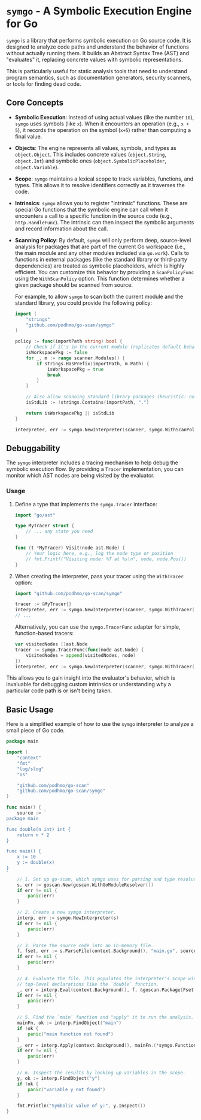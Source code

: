 # `symgo` - A Symbolic Execution Engine for Go

`symgo` is a library that performs symbolic execution on Go source code. It is designed to analyze code paths and understand the behavior of functions without actually running them. It builds an Abstract Syntax Tree (AST) and "evaluates" it, replacing concrete values with symbolic representations.

This is particularly useful for static analysis tools that need to understand program semantics, such as documentation generators, security scanners, or tools for finding dead code.

## Core Concepts

- **Symbolic Execution**: Instead of using actual values (like the number `10`), `symgo` uses symbols (like `x`). When it encounters an operation (e.g., `x + 5`), it records the operation on the symbol (`x+5`) rather than computing a final value.

- **Objects**: The engine represents all values, symbols, and types as `object.Object`. This includes concrete values (`object.String`, `object.Int`) and symbolic ones (`object.SymbolicPlaceholder`, `object.Variable`).

- **Scope**: `symgo` maintains a lexical scope to track variables, functions, and types. This allows it to resolve identifiers correctly as it traverses the code.

- **Intrinsics**: `symgo` allows you to register "intrinsic" functions. These are special Go functions that the symbolic engine can call when it encounters a call to a specific function in the source code (e.g., `http.HandleFunc`). The intrinsic can then inspect the symbolic arguments and record information about the call.

- **Scanning Policy**: By default, `symgo` will only perform deep, source-level analysis for packages that are part of the current Go workspace (i.e., the main module and any other modules included via `go.work`). Calls to functions in external packages (like the standard library or third-party dependencies) are treated as symbolic placeholders, which is highly efficient. You can customize this behavior by providing a `ScanPolicyFunc` using the `WithScanPolicy` option. This function determines whether a given package should be scanned from source.

  For example, to allow `symgo` to scan both the current module and the standard library, you could provide the following policy:

  ```go
  import (
      "strings"
      "github.com/podhmo/go-scan/symgo"
  )

  policy := func(importPath string) bool {
      // Check if it's in the current module (replicates default behavior).
      isWorkspacePkg := false
      for _, m := range scanner.Modules() {
          if strings.HasPrefix(importPath, m.Path) {
              isWorkspacePkg = true
              break
          }
      }

      // Also allow scanning standard library packages (heuristic: no dots in path).
      isStdLib := !strings.Contains(importPath, ".")

      return isWorkspacePkg || isStdLib
  }

  interpreter, err := symgo.NewInterpreter(scanner, symgo.WithScanPolicy(policy))
  ```

## Debuggability

The `symgo` interpreter includes a tracing mechanism to help debug the symbolic execution flow. By providing a `Tracer` implementation, you can monitor which AST nodes are being visited by the evaluator.

### Usage

1.  Define a type that implements the `symgo.Tracer` interface:

    ```go
    import "go/ast"

    type MyTracer struct {
        // ... any state you need
    }

    func (t *MyTracer) Visit(node ast.Node) {
        // Your logic here, e.g., log the node type or position
        // fmt.Printf("Visiting node: %T at %s\n", node, node.Pos())
    }
    ```

2.  When creating the interpreter, pass your tracer using the `WithTracer` option:

    ```go
    import "github.com/podhmo/go-scan/symgo"

    tracer := &MyTracer{}
    interpreter, err := symgo.NewInterpreter(scanner, symgo.WithTracer(tracer))
    // ...
    ```

    Alternatively, you can use the `symgo.TracerFunc` adapter for simple, function-based tracers:

    ```go
    var visitedNodes []ast.Node
    tracer := symgo.TracerFunc(func(node ast.Node) {
        visitedNodes = append(visitedNodes, node)
    })
    interpreter, err := symgo.NewInterpreter(scanner, symgo.WithTracer(tracer))
    ```

This allows you to gain insight into the evaluator's behavior, which is invaluable for debugging custom intrinsics or understanding why a particular code path is or isn't being taken.

## Basic Usage

Here is a simplified example of how to use the `symgo` interpreter to analyze a small piece of Go code.

```go
package main

import (
	"context"
	"fmt"
	"log/slog"
	"os"

	"github.com/podhmo/go-scan"
	"github.com/podhmo/go-scan/symgo"
)

func main() {
	source := `
package main

func double(n int) int {
	return n * 2
}

func main() {
	x := 10
	y := double(x)
}
`
	// 1. Set up go-scan, which symgo uses for parsing and type resolution.
	s, err := goscan.New(goscan.WithGoModuleResolver())
	if err != nil {
		panic(err)
	}

	// 2. Create a new symgo interpreter.
	interp, err := symgo.NewInterpreter(s)
	if err != nil {
		panic(err)
	}

	// 3. Parse the source code into an in-memory file.
	f, fset, err := s.ParseFile(context.Background(), "main.go", source)
	if err != nil {
		panic(err)
	}

	// 4. Evaluate the file. This populates the interpreter's scope with
	// top-level declarations like the `double` function.
	_, err = interp.Eval(context.Background(), f, &goscan.Package{Fset: fset, AstFiles: map[string]*ast.File{"main.go": f}})
	if err != nil {
		panic(err)
	}

	// 5. Find the `main` function and "apply" it to run the analysis.
	mainFn, ok := interp.FindObject("main")
	if !ok {
		panic("main function not found")
	}
	_, err = interp.Apply(context.Background(), mainFn.(*symgo.Function), nil, nil)
	if err != nil {
		panic(err)
	}

	// 6. Inspect the results by looking up variables in the scope.
	y, ok := interp.FindObject("y")
	if !ok {
		panic("variable y not found")
	}

	fmt.Println("Symbolic value of y:", y.Inspect())
}
```
